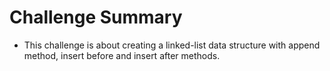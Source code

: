 # Challenge Summary
- This challenge is about creating a linked-list data structure with append method, insert before and insert after methods.

